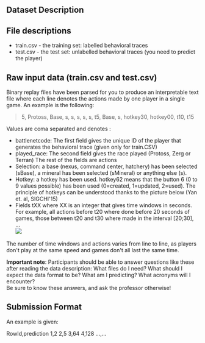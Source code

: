 
## Dataset Description

## File descriptions

*   train.csv - the training set: labelled behavioral traces
*   test.csv - the test set: unlabelled behavioral traces (you need to predict the player)

## Raw input data (train.csv and test.csv)

Binary replay files have been parsed for you to produce an interpretable text file where each line denotes the actions made by one player in a single game. An example is the following:

> 5, Protoss, Base, s, s, s, s, s, t5, Base, s, hotkey30, hotkey00, t10, t15

Values are coma separated and denotes :

*   battlenetcode: The first field gives the unique ID of the player that generates the behavioral trace (given only for train.CSV)
*   played_race: The second field gives the race played (Protoss, Zerg or Terran) The rest of the fields are actions
*   Selection: a base (nexus, command center, hatchery) has been selected (sBase), a mineral has been selected (sMineral) or anything else (s).
*   Hotkey: a hotkey has been used. hotkey62 means that the button 6 (0 to 9 values possible) has been used (0=created, 1=updated, 2=used). The principle of hotkeys can be understood thanks to the picture below (Yan et. al, SIGCHI'15)
*   Fields tXX where XX is an integer that gives time windows in seconds. For example, all actions before t20 where done before 20 seconds of games, those between t20 and t30 where made in the interval \[20;30\], …  
    ![](https://www.googleapis.com/download/storage/v1/b/kaggle-user-content/o/inbox%2F16350382%2F19c145b3e0895d16a7cce6a710c43ba9%2FHotkeys_yan_SIGCHI15%20Stripped.png?generation=1699002298664190&alt=media)

The number of time windows and actions varies from line to line, as players don't play at the same speed and games don't all last the same time.

**Important note**: Participants should be able to answer questions like these after reading the data description: What files do I need? What should I expect the data format to be? What am I predicting? What acronyms will I encounter?  
Be sure to know these answers, and ask the professor otherwise!

## Submission Format
An example is given:

RowId,prediction
1,2
2,5
3,64
4,128
...,...